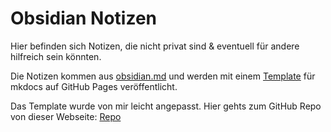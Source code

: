 # Obsidian Notizen

Hier befinden sich Notizen, die nicht privat sind & eventuell für andere hilfreich sein könnten.

Die Notizen kommen aus [obsidian.md](https://obsidian.md) und werden mit einem [Template](https://github.com/Mara-Li/obsidian-mkdocs-publisher-template) für mkdocs auf GitHub Pages veröffentlicht.

Das Template wurde von mir leicht angepasst. Hier gehts zum GitHub Repo von dieser Webseite: [Repo](https://github.com/gmpfeifer/gmpfeifer-mkdocs-publisher)
